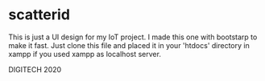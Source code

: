 # scatterid
This is just a UI design for my IoT project. I made this one with bootstarp to make it fast.
Just clone this file and placed it in your 'htdocs' directory in xampp if you used xampp as localhost server.

DIGITECH 2020
